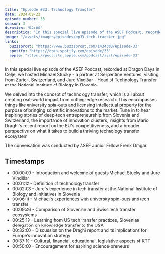 ```yaml
---
title: "Episode #33: Technology Transfer"
date: 2024-09-22
episode_number: 33
season: 3
duration: "52:08"
description: "In this special live episode of the ASEF Podcast, recorded at Dragon Days in Celje, we hosted Michael Stucky - a partner at Serpentine Ventures, visiting from Zurich, Switzerland, and Jure Vindišar - Head of Technology Transfer at the National Institute of Biology in Slovenia."
image: "/assets/images/episodes/ep33-tech-transfer.jpg"
links:
  buzzsprout: "https://www.buzzsprout.com/1434360/episode-33"
  spotify: "https://open.spotify.com/episode/33"
  apple: "https://podcasts.apple.com/podcast/asef/episode-33"
---
```


In this special live episode of the ASEF Podcast, recorded at Dragon Days in Celje, we hosted Michael Stucky - a partner at Serpentine Ventures, visiting from Zurich, Switzerland, and Jure Vindišar - Head of Technology Transfer at the National Institute of Biology in Slovenia.

We delved into the concept of technology transfer, which is all about creating real-world impact from cutting-edge research. This encompasses things like university spin-outs and licensing intellectual property for the purpose of bringing scientific innovations to the market. Tune in to hear inspiring stories of deep-tech entrepreneurship from Slovenia and Switzerland, the importance of innovation clusters, insights from Mario Draghi's recent report on the EU's competitiveness, and a broader perspective on what it takes to build a thriving technology transfer ecosystem.

The conversation was conducted by ASEF Junior Fellow Frenk Dragar.

## Timestamps

- 00:00:00 - Introduction and welcome of guests Michael Stucky and Jure Vindišar
- 00:01:12 - Definition of technology transfer
- 00:02:03 - Jure's experience in tech transfer at the National Institute of Biology and initiatives in Slovenia
- 00:06:11 - Michael's experiences with university spin-outs and tech transfer
- 00:09:46 - Comparison of Slovenian and Swiss tech transfer ecosystems
- 00:25:19 - Learning from US tech transfer practices, Slovenian delegation on knowledge transfer to the USA
- 00:32:00 - Discussion on the Draghi report and its implications for Europe's innovation strategy
- 00:37:10 - Cultural, financial, educational, legislative aspects of KTT
- 00:50:00 - Encouragement for aspiring science-preneurs 